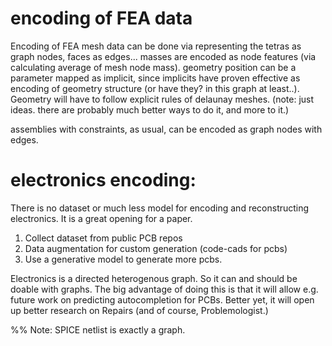 # encoding of FEA data

Encoding of FEA mesh data can be done via representing the tetras as graph nodes, faces as edges... masses are encoded as node features (via calculating average of mesh node mass). geometry position can be a parameter mapped as implicit, since implicits have proven effective as encoding of geometry structure (or have they? in this graph at least..). Geometry will have to follow explicit rules of delaunay meshes.
(note: just ideas. there are probably much better ways to do it, and more to it.)

assemblies with constraints, as usual, can be encoded as graph nodes with edges.

# electronics encoding:
There is no dataset or much less model for encoding and reconstructing electronics. It is a great opening for a paper.
1. Collect dataset from public PCB repos
2. Data augmentation for custom generation (code-cads for pcbs)
3. Use a generative model to generate more pcbs.    

Electronics is a directed heterogenous graph. So it can and should be doable with graphs. 
The big advantage of doing this is that it will allow e.g. future work on predicting autocompletion for PCBs. Better yet, it will open up better research on Repairs (and of course, Problemologist.)

%% Note: SPICE netlist is exactly a graph. 